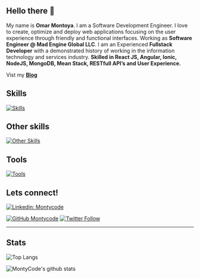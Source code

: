 ## Hello there 👋

My name is **Omar Montoya**. I am a Software Development Engineer. I love to create, optimize and deploy web applications focusing on the user experience through friendly and functional interfaces. Working as **Software Engineer @ Mad Engine Global LLC**. I am an Experienced **Fullstack Developer** with a demonstrated history of working in the information technology and services industry. **Skilled in React JS, Angular, Ionic, NodeJS, MongoDB, Mean Stack, RESTfull API’s and User Experience.**

Vist my **[Blog](https://montycode.dev)**

## Skills
[![Skills](https://skillicons.dev/icons?i=js,nodejs,react,nextjs,ts,express,tailwind,vite,angular,graphql&perline=6)](https://github.com/montycode)
## Other skills
[![Other Skills](https://skillicons.dev/icons?i=aws,azure,cypress,docker,jenkins,jest,materialui,mongodb,postgres,redux&perline=6)](https://github.com/montycode)
## Tools
[![Tools](https://skillicons.dev/icons?i=discord,firebase,github,postman,vscode,figma&perline=6)](https://github.com/montycode)

## Lets connect!
[![Linkedin: Montycode](https://skillicons.dev/icons?i=linkedin)]([https://github.com/montycode](https://www.linkedin.com/in/montycode/))

[![GitHub Montycode](https://img.shields.io/github/followers/montycode?label=follow&style=social)](https://github.com/montycode)
[![Twitter Follow](https://img.shields.io/twitter/follow/monty_code?style=social)](https://twitter.com/monty_code)

---

## Stats
![Top Langs](https://github-readme-stats.vercel.app/api/top-langs/?username=montycode&layout=compact&theme=dark&hide_border=true)

![MontyCode's github stats](https://github-readme-stats.vercel.app/api?username=montycode&show_icons=true&hide_border=true&theme=dark)
